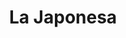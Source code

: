 ---
title: "La Japonesa"
url: /gobernador-ingeniero-valentin-virasoro/la-japonesa/
shop: supermercado
---